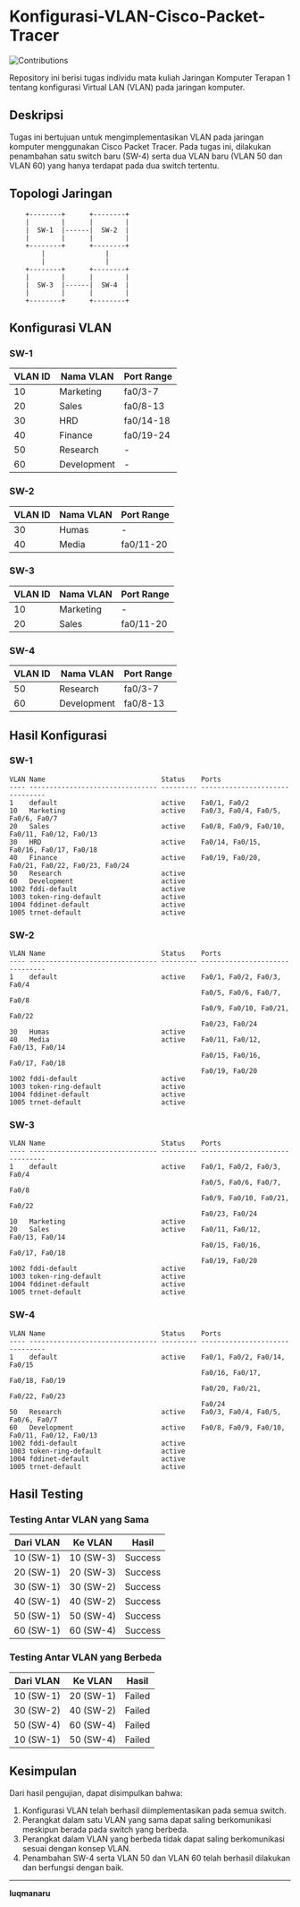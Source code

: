# Konfigurasi-VLAN-Cisco-Packet-Tracer

![Contributions](https://img.shields.io/badge/contributions-welcome-brightgreen.svg)

Repository ini berisi tugas individu mata kuliah Jaringan Komputer Terapan 1 tentang konfigurasi Virtual LAN (VLAN) pada jaringan komputer.

## Deskripsi

Tugas ini bertujuan untuk mengimplementasikan VLAN pada jaringan komputer menggunakan Cisco Packet Tracer. Pada tugas ini, dilakukan penambahan satu switch baru (SW-4) serta dua VLAN baru (VLAN 50 dan VLAN 60) yang hanya terdapat pada dua switch tertentu.

## Topologi Jaringan

```
    +--------+      +--------+
    |        |      |        |
    |  SW-1  |------|  SW-2  |
    |        |      |        |
    +--------+      +--------+
        |               |
        |               |
    +--------+      +--------+
    |        |      |        |
    |  SW-3  |------|  SW-4  |
    |        |      |        |
    +--------+      +--------+
```

## Konfigurasi VLAN

### SW-1

| VLAN ID | Nama VLAN | Port Range |
|---------|-----------|------------|
| 10      | Marketing | fa0/3-7    |
| 20      | Sales     | fa0/8-13   |
| 30      | HRD       | fa0/14-18  |
| 40      | Finance   | fa0/19-24  |
| 50      | Research  | -          |
| 60      | Development | -        |

### SW-2

| VLAN ID | Nama VLAN | Port Range |
|---------|-----------|------------|
| 30      | Humas     | -          |
| 40      | Media     | fa0/11-20  |

### SW-3

| VLAN ID | Nama VLAN | Port Range |
|---------|-----------|------------|
| 10      | Marketing | -          |
| 20      | Sales     | fa0/11-20  |

### SW-4

| VLAN ID | Nama VLAN | Port Range |
|---------|-----------|------------|
| 50      | Research  | fa0/3-7    |
| 60      | Development | fa0/8-13  |

## Hasil Konfigurasi

### SW-1

```
VLAN Name                             Status    Ports
---- -------------------------------- --------- -------------------------------
1    default                          active    Fa0/1, Fa0/2
10   Marketing                        active    Fa0/3, Fa0/4, Fa0/5, Fa0/6, Fa0/7
20   Sales                            active    Fa0/8, Fa0/9, Fa0/10, Fa0/11, Fa0/12, Fa0/13
30   HRD                              active    Fa0/14, Fa0/15, Fa0/16, Fa0/17, Fa0/18
40   Finance                          active    Fa0/19, Fa0/20, Fa0/21, Fa0/22, Fa0/23, Fa0/24
50   Research                         active    
60   Development                      active    
1002 fddi-default                     active    
1003 token-ring-default               active    
1004 fddinet-default                  active    
1005 trnet-default                    active    
```

### SW-2

```
VLAN Name                             Status    Ports
---- -------------------------------- --------- -------------------------------
1    default                          active    Fa0/1, Fa0/2, Fa0/3, Fa0/4
                                                Fa0/5, Fa0/6, Fa0/7, Fa0/8
                                                Fa0/9, Fa0/10, Fa0/21, Fa0/22
                                                Fa0/23, Fa0/24
30   Humas                            active    
40   Media                            active    Fa0/11, Fa0/12, Fa0/13, Fa0/14
                                                Fa0/15, Fa0/16, Fa0/17, Fa0/18
                                                Fa0/19, Fa0/20
1002 fddi-default                     active    
1003 token-ring-default               active    
1004 fddinet-default                  active    
1005 trnet-default                    active    
```

### SW-3

```
VLAN Name                             Status    Ports
---- -------------------------------- --------- -------------------------------
1    default                          active    Fa0/1, Fa0/2, Fa0/3, Fa0/4
                                                Fa0/5, Fa0/6, Fa0/7, Fa0/8
                                                Fa0/9, Fa0/10, Fa0/21, Fa0/22
                                                Fa0/23, Fa0/24
10   Marketing                        active    
20   Sales                            active    Fa0/11, Fa0/12, Fa0/13, Fa0/14
                                                Fa0/15, Fa0/16, Fa0/17, Fa0/18
                                                Fa0/19, Fa0/20
1002 fddi-default                     active    
1003 token-ring-default               active    
1004 fddinet-default                  active    
1005 trnet-default                    active    
```

### SW-4

```
VLAN Name                             Status    Ports
---- -------------------------------- --------- -------------------------------
1    default                          active    Fa0/1, Fa0/2, Fa0/14, Fa0/15
                                                Fa0/16, Fa0/17, Fa0/18, Fa0/19
                                                Fa0/20, Fa0/21, Fa0/22, Fa0/23
                                                Fa0/24
50   Research                         active    Fa0/3, Fa0/4, Fa0/5, Fa0/6, Fa0/7
60   Development                      active    Fa0/8, Fa0/9, Fa0/10, Fa0/11, Fa0/12, Fa0/13
1002 fddi-default                     active    
1003 token-ring-default               active    
1004 fddinet-default                  active    
1005 trnet-default                    active    
```

## Hasil Testing

### Testing Antar VLAN yang Sama

| Dari VLAN | Ke VLAN | Hasil |
|-----------|---------|-------|
| 10 (SW-1) | 10 (SW-3) | Success |
| 20 (SW-1) | 20 (SW-3) | Success |
| 30 (SW-1) | 30 (SW-2) | Success |
| 40 (SW-1) | 40 (SW-2) | Success |
| 50 (SW-1) | 50 (SW-4) | Success |
| 60 (SW-1) | 60 (SW-4) | Success |

### Testing Antar VLAN yang Berbeda

| Dari VLAN | Ke VLAN | Hasil |
|-----------|---------|-------|
| 10 (SW-1) | 20 (SW-1) | Failed |
| 30 (SW-2) | 40 (SW-2) | Failed |
| 50 (SW-4) | 60 (SW-4) | Failed |
| 10 (SW-1) | 50 (SW-4) | Failed |

## Kesimpulan

Dari hasil pengujian, dapat disimpulkan bahwa:
1. Konfigurasi VLAN telah berhasil diimplementasikan pada semua switch.
2. Perangkat dalam satu VLAN yang sama dapat saling berkomunikasi meskipun berada pada switch yang berbeda.
3. Perangkat dalam VLAN yang berbeda tidak dapat saling berkomunikasi sesuai dengan konsep VLAN.
4. Penambahan SW-4 serta VLAN 50 dan VLAN 60 telah berhasil dilakukan dan berfungsi dengan baik.

---
**luqmanaru**
